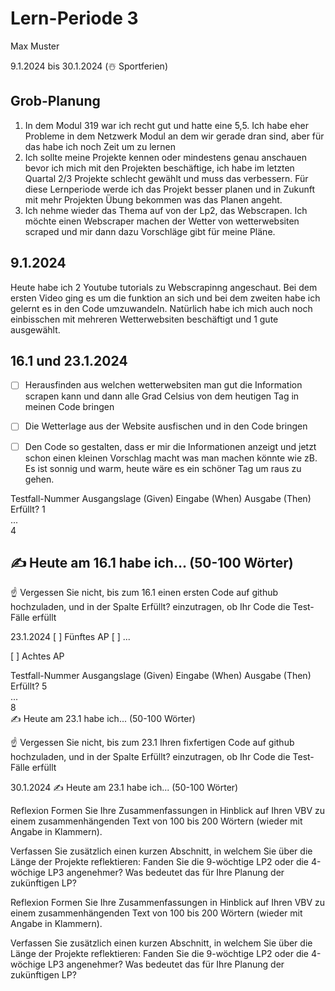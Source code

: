 # Lern-Periode 3
Max Muster

9.1.2024 bis 30.1.2024 (☃️ Sportferien)

## Grob-Planung
1. In dem Modul 319 war ich recht gut und hatte eine 5,5. Ich habe eher Probleme in dem Netzwerk Modul an dem wir gerade dran sind, aber für das habe ich noch Zeit um zu lernen
2. Ich sollte meine Projekte kennen oder mindestens genau anschauen bevor ich mich mit den Projekten beschäftige, ich habe im letzten Quartal 2/3   Projekte schlecht gewählt und muss das verbessern. Für diese Lernperiode werde ich das Projekt besser planen und in Zukunft mit mehr Projekten Übung bekommen was das Planen angeht.
3. Ich nehme wieder das Thema auf von der Lp2, das Webscrapen. Ich möchte einen Webscraper machen der Wetter von wetterwebsiten scraped und mir dann dazu Vorschläge gibt für meine Pläne.

## 9.1.2024
Heute habe ich 2 Youtube tutorials zu Webscrapinng angeschaut. Bei dem ersten Video ging es um die funktion an sich und bei dem zweiten habe ich gelernt es in den Code umzuwandeln. Natürlich habe ich mich auch noch einbisschen mit mehreren Wetterwebsiten beschäftigt und 1 gute ausgewählt.

## 16.1 und 23.1.2024
- [ ] Herausfinden aus welchen wetterwebsiten man gut die Information scrapen kann und dann alle Grad Celsius von dem heutigen Tag in meinen Code bringen
- [ ] Die Wetterlage aus der Website ausfischen und in den Code bringen
- [ ] Den Code so gestalten, dass er mir die Informationen anzeigt und jetzt schon einen kleinen Vorschlag macht was man machen könnte wie zB. Es ist sonnig und warm, heute wäre es ein schöner Tag um raus zu gehen.

      
Testfall-Nummer	Ausgangslage (Given)	Eingabe (When)	Ausgabe (Then)	Erfüllt?
1				
...				
4				
## ✍️ Heute am 16.1 habe ich... (50-100 Wörter)

☝️ Vergessen Sie nicht, bis zum 16.1 einen ersten Code auf github hochzuladen, und in der Spalte Erfüllt? einzutragen, ob Ihr Code die Test-Fälle erfüllt

23.1.2024
[ ] Fünftes AP
[ ] ...

[ ] Achtes AP

Testfall-Nummer	Ausgangslage (Given)	Eingabe (When)	Ausgabe (Then)	Erfüllt?
5				
...				
8				
✍️ Heute am 23.1 habe ich... (50-100 Wörter)

☝️ Vergessen Sie nicht, bis zum 23.1 Ihren fixfertigen Code auf github hochzuladen, und in der Spalte Erfüllt? einzutragen, ob Ihr Code die Test-Fälle erfüllt

30.1.2024
✍️ Heute am 23.1 habe ich... (50-100 Wörter)

Reflexion
Formen Sie Ihre Zusammenfassungen in Hinblick auf Ihren VBV zu einem zusammenhängenden Text von 100 bis 200 Wörtern (wieder mit Angabe in Klammern).

Verfassen Sie zusätzlich einen kurzen Abschnitt, in welchem Sie über die Länge der Projekte reflektieren: Fanden Sie die 9-wöchtige LP2 oder die 4-wöchige LP3 angenehmer? Was bedeutet das für Ihre Planung der zukünftigen LP?

Reflexion
Formen Sie Ihre Zusammenfassungen in Hinblick auf Ihren VBV zu einem zusammenhängenden Text von 100 bis 200 Wörtern (wieder mit Angabe in Klammern).

Verfassen Sie zusätzlich einen kurzen Abschnitt, in welchem Sie über die Länge der Projekte reflektieren: Fanden Sie die 9-wöchtige LP2 oder die 4-wöchige LP3 angenehmer? Was bedeutet das für Ihre Planung der zukünftigen LP?
